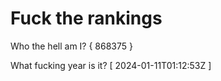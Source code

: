# Fuck the rankings

Who the hell am I?
{ 868375 }

What fucking year is it?
[ 2024-01-11T01:12:53Z ]
